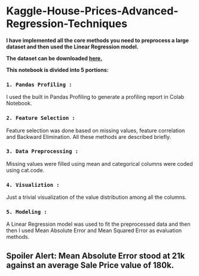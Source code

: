# Kaggle-House-Prices-Advanced-Regression-Techniques

**I have implemented all the core methods you need to preprocess a large dataset and then used the Linear Regression model.**

**The dataset can be downloaded [here.](https://www.kaggle.com/c/house-prices-advanced-regression-techniques)**

**This notebook is divided into 5 portions:**

### `1. Pandas Profiling :`
I used the built in Pandas Profiling to generate a profiling report in Colab Notebook.

### `2. Feature Selection :`
Feature selection was done based on missing values, feature correlation and Backward Elimination. All these methods are described briefly.

### `3. Data Preprocessing :`
Missing values were filled using mean and categorical columns were coded using cat.code.

### `4. Visualiztion :`
Just a trivial visualization of the value distribution among all the columns.

### `5. Modeling :`
A Linear Regression model was used to fit the preprocessed data and then then I used Mean Absolute Error and Mean Squared Error as evaluation methods.

## **Spoiler Alert: Mean Absolute Error stood at 21k against an average Sale Price value of 180k.**
